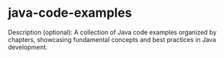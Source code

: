 # java-code-examples
Description (optional): A collection of Java code examples organized by chapters, showcasing fundamental concepts and best practices in Java development.
